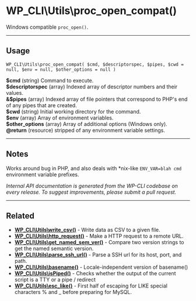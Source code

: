 # WP_CLI\Utils\proc_open_compat()

Windows compatible `proc_open()`.

***

## Usage

    WP_CLI\Utils\proc_open_compat( $cmd, $descriptorspec, $pipes, $cwd = null, $env = null, $other_options = null )

<div>
<strong>$cmd</strong> (string) Command to execute.<br />
<strong>$descriptorspec</strong> (array) Indexed array of descriptor numbers and their values.<br />
<strong>&amp;$pipes</strong> (array) Indexed array of file pointers that correspond to PHP's end of any pipes that are created.<br />
<strong>$cwd</strong> (string) Initial working directory for the command.<br />
<strong>$env</strong> (array) Array of environment variables.<br />
<strong>$other_options</strong> (array) Array of additional options (Windows only).<br />
<strong>@return</strong> (resource) stripped of any environment variable settings.<br />
</div>


***

## Notes

Works around bug in PHP, and also deals with *nix-like `ENV_VAR=blah cmd` environment variable prefixes.


*Internal API documentation is generated from the WP-CLI codebase on every release. To suggest improvements, please submit a pull request.*


***

## Related

<ul>



<li><strong><a href="https://make.wordpress.org/cli/handbook/internal-api/wp-cli-utils-write-csv/">WP_CLI\Utils\write_csv()</a></strong> - Write data as CSV to a given file.</li>


<li><strong><a href="https://make.wordpress.org/cli/handbook/internal-api/wp-cli-utils-http-request/">WP_CLI\Utils\http_request()</a></strong> - Make a HTTP request to a remote URL.</li>


<li><strong><a href="https://make.wordpress.org/cli/handbook/internal-api/wp-cli-utils-get-named-sem-ver/">WP_CLI\Utils\get_named_sem_ver()</a></strong> - Compare two version strings to get the named semantic version.</li>


<li><strong><a href="https://make.wordpress.org/cli/handbook/internal-api/wp-cli-utils-parse-ssh-url/">WP_CLI\Utils\parse_ssh_url()</a></strong> - Parse a SSH url for its host, port, and path.</li>


<li><strong><a href="https://make.wordpress.org/cli/handbook/internal-api/wp-cli-utils-basename/">WP_CLI\Utils\basename()</a></strong> - Locale-independent version of basename()</li>


<li><strong><a href="https://make.wordpress.org/cli/handbook/internal-api/wp-cli-utils-ispiped/">WP_CLI\Utils\isPiped()</a></strong> - Checks whether the output of the current script is a TTY or a pipe / redirect</li>


<li><strong><a href="https://make.wordpress.org/cli/handbook/internal-api/wp-cli-utils-esc-like/">WP_CLI\Utils\esc_like()</a></strong> - First half of escaping for LIKE special characters % and _ before preparing for MySQL.</li>



</ul>


